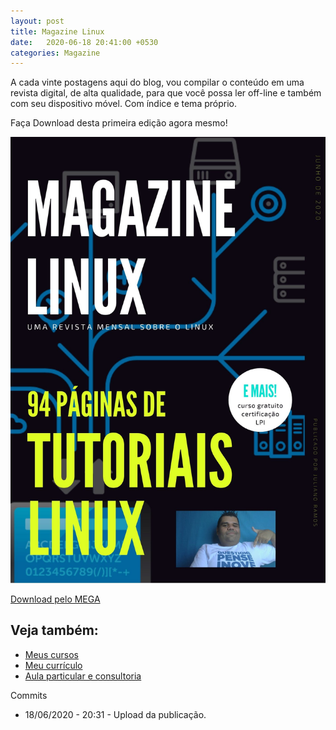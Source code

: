 ```yaml
---
layout: post
title: Magazine Linux
date:   2020-06-18 20:41:00 +0530
categories: Magazine
---
```


A cada vinte postagens aqui do blog, vou compilar o conteúdo em uma revista digital, de alta qualidade, para que você possa ler off-line e também com seu dispositivo móvel. Com índice e tema próprio. 

Faça Download desta primeira edição agora mesmo!

![magazine1](/images/capa.jpg)

[Download pelo MEGA](https://mega.nz/file/XSRQhArZ#BmxFOCVeSKWtSnklH3EALULh7o4YyQc-5E2BrRwhjrU)

## Veja também:
- [Meus cursos](https://profjulianoramos.github.io/cursos/)
- [Meu currículo](https://profjulianoramos.github.io/curriculo/)
- [Aula particular e consultoria](https://profjulianoramos.github.io/consultoria/)

Commits
- 18/06/2020 - 20:31 - Upload da publicação.